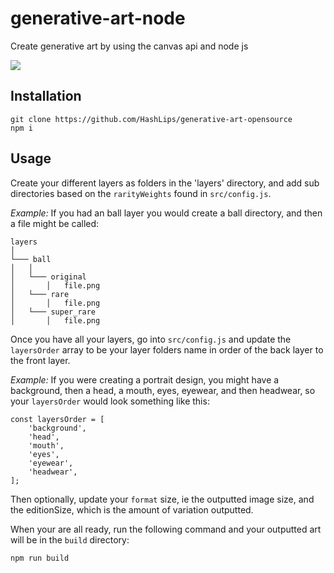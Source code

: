 # generative-art-node

Create generative art by using the canvas api and node js

![](https://github.com/HashLips/generative-art-opensource/blob/master/src/preview.png)

## Installation

```
git clone https://github.com/HashLips/generative-art-opensource
npm i
```

## Usage

Create your different layers as folders in the 'layers' directory, and add sub directories based on the `rarityWeights` found in `src/config.js`.

*Example:* If you had an ball layer you would create a ball directory, and then a file might be called:

```
layers  
│
└─── ball
│   │
│   └─── original
│       │   file.png
│   └─── rare
│       │   file.png
│   └─── super_rare
│       │   file.png
```

Once you have all your layers, go into `src/config.js` and update the `layersOrder` array to be your layer folders name in order of the back layer to the front layer.

*Example:* If you were creating a portrait design, you might have a background, then a head, a mouth, eyes, eyewear, and then headwear, so your `layersOrder` would look something like this:

```
const layersOrder = [
    'background',
    'head',
    'mouth',
    'eyes',
    'eyewear',
    'headwear',
];
```

Then optionally, update your `format` size, ie the outputted image size, and the editionSize, which is the amount of variation outputted.

When your are all ready, run the following command and your outputted art will be in the `build` directory:

```
npm run build
```
